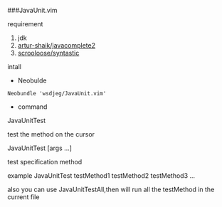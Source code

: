 ###JavaUnit.vim

requirement

1. jdk
2. [artur-shaik/javacomplete2](https://github.com/artur-shaik/vim-javacomplete2)
3. [scrooloose/syntastic](https://github.com/scrooloose/syntastic)

intall

- Neobulde

```vim
Neobundle 'wsdjeg/JavaUnit.vim'
```

- command

JavaUnitTest

test the method on the cursor

JavaUnitTest [args ...]

test specification method

example JavaUnitTest testMethod1 testMethod2 testMethod3 ...

also you can use JavaUnitTestAll,then will run all the testMethod in the current file

